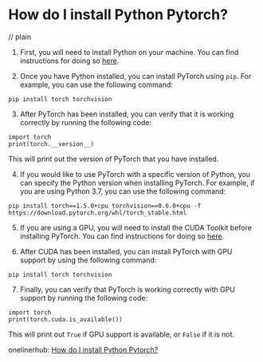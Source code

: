 # How do I install Python Pytorch?
// plain

1. First, you will need to install Python on your machine. You can find instructions for doing so [here](https://www.python.org/downloads/).

2. Once you have Python installed, you can install PyTorch using `pip`. For example, you can use the following command:
```
pip install torch torchvision
```

3. After PyTorch has been installed, you can verify that it is working correctly by running the following code:
```
import torch
print(torch.__version__)
```
This will print out the version of PyTorch that you have installed.

4. If you would like to use PyTorch with a specific version of Python, you can specify the Python version when installing PyTorch. For example, if you are using Python 3.7, you can use the following command:
```
pip install torch==1.5.0+cpu torchvision==0.6.0+cpu -f https://download.pytorch.org/whl/torch_stable.html
```

5. If you are using a GPU, you will need to install the CUDA Toolkit before installing PyTorch. You can find instructions for doing so [here](https://developer.nvidia.com/cuda-downloads).

6. After CUDA has been installed, you can install PyTorch with GPU support by using the following command:
```
pip install torch torchvision
```

7. Finally, you can verify that PyTorch is working correctly with GPU support by running the following code:
```
import torch
print(torch.cuda.is_available())
```
This will print out `True` if GPU support is available, or `False` if it is not.

onelinerhub: [How do I install Python Pytorch?](https://onelinerhub.com/python-pytorch/how-do-i-install-python-pytorch)
